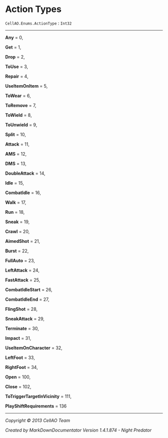 # Action Types #
`CellAO.Enums.ActionType`   : `Int32`  

----------


**Any** = 0,

**Get** = 1,

**Drop** = 2,

**ToUse** = 3,

**Repair** = 4,

**UseItemOnItem** = 5,

**ToWear** = 6,

**ToRemove** = 7,

**ToWield** = 8,

**ToUnwield** = 9,

**Split** = 10,

**Attack** = 11,

**AMS** = 12,

**DMS** = 13,

**DoubleAttack** = 14,

**Idle** = 15,

**CombatIdle** = 16,

**Walk** = 17,

**Run** = 18,

**Sneak** = 19,

**Crawl** = 20,

**AimedShot** = 21,

**Burst** = 22,

**FullAuto** = 23,

**LeftAttack** = 24,

**FastAttack** = 25,

**CombatIdleStart** = 26,

**CombatIdleEnd** = 27,

**FlingShot** = 28,

**SneakAttack** = 29,

**Terminate** = 30,

**Impact** = 31,

**UseItemOnCharacter** = 32,

**LeftFoot** = 33,

**RightFoot** = 34,

**Open** = 100,

**Close** = 102,

**ToTriggerTargetInVicinity** = 111,

**PlayShiftRequirements** = 136


----------

*Copyright © 2013 CellAO Team*

*Created by MarkDownDocumentator Version 1.4.1.874 - Night Predator*


